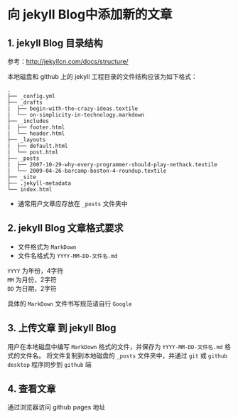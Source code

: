 # 向 jekyll Blog中添加新的文章

## 1. jekyll Blog 目录结构

参考：http://jekyllcn.com/docs/structure/  

本地磁盘和 github 上的 jekyll 工程目录的文件结构应该为如下格式：

```
.
├── _config.yml
├── _drafts
|  ├── begin-with-the-crazy-ideas.textile
|  └── on-simplicity-in-technology.markdown
├── _includes
|  ├── footer.html
|  └── header.html
├── _layouts
|  ├── default.html
|  └── post.html
├── _posts
|  ├── 2007-10-29-why-every-programmer-should-play-nethack.textile
|  └── 2009-04-26-barcamp-boston-4-roundup.textile
├── _site
├── .jekyll-metadata
└── index.html
```

- 通常用户文章应存放在 `_posts` 文件夹中

## 2. jekyll Blog 文章格式要求

- 文件格式为 `MarkDown`
- 文件名格式为 `YYYY-MM-DD-文件名.md`

`YYYY` 为年份，4字符  
`MM` 为月份，2字符  
`DD` 为日期，2字符  

具体的 `MarkDown` 文件书写规范请自行 `Google`

## 3. 上传文章 到 jekyll Blog

用户在本地磁盘中编写 `MarkDown` 格式的文件，并保存为 `YYYY-MM-DD-文件名.md` 格式的文件名。
将文件复制到本地磁盘的 `_posts` 文件夹中，并通过 `git` 或 `github desktop` 程序同步到 `github` 端

## 4. 查看文章

通过浏览器访问 github pages 地址

